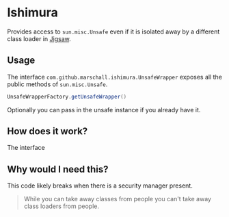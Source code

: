 Ishimura
========

Provides access to `sun.misc.Unsafe` even if it is isolated away by a different class loader in [Jigsaw](http://openjdk.java.net/projects/jigsaw/).

Usage
-----
The interface `com.github.marschall.ishimura.UnsafeWrapper` exposes all the public methods of `sun.misc.Unsafe`.

```java
UnsafeWrapperFactory.getUnsafeWrapper()
```
Optionally you can pass in the unsafe instance if you already have it.

How does it work?
-----------------
The interface


Why would I need this?
----------------------

This code likely breaks when there is a security manager present.

> While you can take away classes from people you can't take away class loaders from people.


